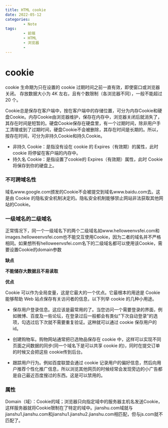 ```yaml
---
title: HTML cookie
date: 2022-05-12
categories:
        - Note
tags:
        - 前端
        - HTML
        - 浏览器
        - 
---
```


# cookie

cookie 生命期为只在设置的 cookie 过期时间之前一直有效，即使窗口或浏览器关闭。 存放数据大小为 4K 左右，且有个数限制（各浏览器不同），一般不能超过 20 个。

Cookie总是保存在客户端中，按在客户端中的存储位置，可分为内存Cookie和硬盘Cookie。内存Cookie由浏览器维护，保存在内存中，浏览器关闭后就消失了，其存在时间是短暂的。硬盘Cookie保存在硬盘里，有一个过期时间，除非用户手工清理或到了过期时间，硬盘Cookie不会被删除，其存在时间是长期的。所以，按存在时间，可分为非持久Cookie和持久Cookie。

- 非持久 Cookie：是指没有设在 cookie 的 Expires（有效期）的属性，此时 cookie 将停留在客户端的内存中。
- 持久名 Cookie：是指设置了cookie的 Expires（有效期）属性，此时 Cookie 将保存到你的硬盘上。

### 不可跨域名性

域名www.google.com颁发的Cookie不会被提交到域名www.baidu.com去。这是由 Cookie 的隐私安全机制决定的。隐私安全机制能够禁止网站非法获取其他网站的Cookie。

### 一级域名的二级域名

正常情况下，同一个一级域名下的两个二级域名如www.helloweenvsfei.com和images.helloweenvsfei.com也不能交互使用Cookie，因为二者的域名并不严格相同。如果想所有helloweenvsfei.com名下的二级域名都可以使用该Cookie，需要设置Cookie的domain参数

**缺点**

**不能储存大数据且不易读取**

**优点**

Cookie 可以作为全局变量，这是它最大的一个优点。它最根本的用途是 Cookie 能够帮助 Web 站点保存有关访问者的信息，以下列举 cookie 的几种小用途。

- 保存用户登录信息。这应该是最常用的了。当您访问一个需要登录的界面，例如微博、百度及一些论坛，在登录过后一般都会有类似"下次自动登录"的选项，勾选过后下次就不需要重复验证。这种就可以通过 cookie 保存用户的id。

- 创建购物车。购物网站通常把已选物品保存在 cookie 中，这样可以实现不同页面之间数据的同步(同一个域名下是可以共享 cookie 的)，同时在提交订单的时候又会把这些 cookie传到后台。

- 跟踪用户行为。例如百度联盟会通过 cookie 记录用户的偏好信息，然后向用户推荐个性化推广信息，所以浏览其他网页的时候经常会发现旁边的小广告都是自己最近百度搜过的东西。这是可以禁用的。

### 属性

Domain（域）：Cookie的域；浏览器只向指定域中的服务器主机名发送Cookie，这样服务器就将Cookie限制在了特定的域中。jianshu.com域就与jianshu1.jianshu.com和jianshu1.jianshu2.jianshu.com相匹配，但与js.com就不匹配了。

